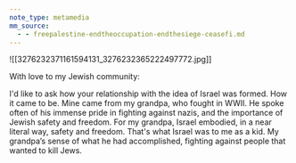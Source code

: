 ```yaml
---
note_type: metamedia
mm_source:
  - - freepalestine-endtheoccupation-endthesiege-ceasefi.md
---
```


![[3276232371161594131_3276232365222497772.jpg]]

With love to my Jewish community:

I'd like to ask how your relationship with
the idea of Israel was formed. How it came
to be. Mine came from my grandpa, who
fought in WWII. He spoke often of his
immense pride in fighting against nazis,
and the importance of Jewish safety and
freedom. For my grandpa, Israel
embodied, in a near literal way, safety and
freedom. That's what Israel was to me as
a kid. My grandpa’s sense of what he had
accomplished, fighting against people
that wanted to kill Jews.

